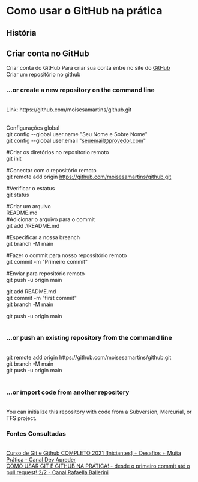 <!DOCTYPE html>
<html lang="pt-br">
<header>
<meta charset="UTF8" />
</header>

<h1> Como usar o GitHub na prática</h1>

<h2>História</h2>
<lo>
<h2>Criar conta no GitHub</h2>
<lu>Criar conta do GitHub</lu>
Para criar sua conta entre no site do  
<a href="https://github.com/">GitHub</a></br> 
<lu>Criar um repositório no github</lu></br>
<h3>…or create a new repository on the command line</h3></br>
Link: https://github.com/moisesamartins/github.git</br></br>

Configurações global</br>
 git config --global user.name "Seu Nome e Sobre Nome"</br>
 git config --global user.email "seuemail@provedor.com"</br>

#Criar os diretórios no repositorio remoto</br>
git init

#Conectar com o repositório remoto</br>
git remote add origin https://github.com/moisesamartins/github.git</br>

#Verificar o estatus</br>
git status</br>

#Criar um arquivo</br> 
README.md</br>
#Adicionar o arquivo para o commit</br>
git add .\README.md</br>

#Especificar a nossa breanch</br>
git branch -M main</br>

#Fazer o commit para nosso repossitório remoto</br>
git commit -m "Primeiro commit"</br>

#Enviar para repositório remoto</br>
git push -u origin main</br>

git add README.md</br>
git commit -m "first commit"</br>
git branch -M main</br>

git push -u origin main</br></br>

<h3>…or push an existing repository from the command line</h3></br>
git remote add origin https://github.com/moisesamartins/github.git</br>
git branch -M main</br>
git push -u origin main</br></br>

<h3>…or import code from another repository</h3></br>
You can initialize this repository with code from a Subversion, Mercurial, or TFS project.</br>

</lo>
<h3>Fontes Consultadas</h3></br> 
<a href="https://www.youtube.com/watch?v=kB5e-gTAl_s">Curso de Git e Github COMPLETO 2021 [Iniciantes] + Desafios + Muita Prática - Canal Dev Apreder</a></br>
<a href="https://www.youtube.com/watch?v=UBAX-13g8OM">COMO USAR GIT E GITHUB NA PRÁTICA! - desde o primeiro commit até o pull request! 2/2 - Canal Rafaella Ballerini</a></br>
</html>